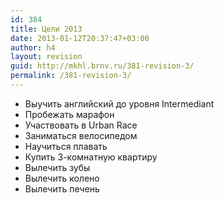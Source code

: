 ```yaml
---
id: 384
title: Цели 2013
date: 2013-01-12T20:37:47+03:00
author: h4
layout: revision
guid: http://mkhl.brnv.ru/381-revision-3/
permalink: /381-revision-3/
---
```

  * Выучить английский до уровня Intermediant
  * Пробежать марафон
  * Участвовать в Urban Race
  * Заниматься велосипедом
  * Научиться плавать
  * Купить 3-комнатную квартиру
  * Вылечить зубы
  * Вылечить колено
  * Вылечить печень